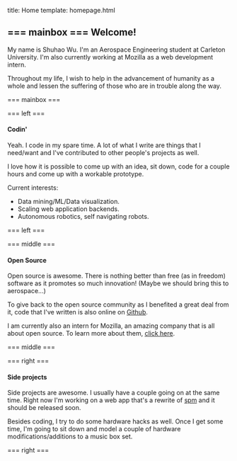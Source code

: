title: Home
template: homepage.html

=== mainbox ===
Welcome!
--------
My name is Shuhao Wu. I'm an Aerospace Engineering student at Carleton
University. I'm also currently working at Mozilla as a web development intern.

Throughout my life, I wish to help in the advancement of humanity as a whole 
and lessen the suffering of those who are in trouble along the way.

=== mainbox ===

=== left ===
#### Codin' ####
Yeah. I code in my spare time. A lot of what I write are things that I
need/want and I've contributed to other people's projects as well.

I love how it is possible to come up with an idea, sit down, code for a couple
hours and come up with a workable prototype. 

Current interests:

 - Data mining/ML/Data visualization. 
 - Scaling web application backends.
 - Autonomous robotics, self navigating robots.

=== left ===

=== middle ===

#### Open Source ####
Open source is awesome. There is nothing better than free (as in freedom)
software as it promotes so much innovation! (Maybe we should bring this to
aerospace...)

To give back to the open source community as I benefited a great deal from it,
code that I've written is also online on [Github](https://github.com/shuhaowu).

I am currently also an intern for Mozilla, an amazing company that is all about
open source. To learn more about them, [click here](http://mozilla.org).

=== middle ===

=== right ===

#### Side projects ####
Side projects are awesome. I usually have a couple going on at the same time.
Right now I'm working on a web app that's a rewrite of 
[spm](https://github.com/shuhaowu/spm) and it should be released soon.

Besides coding, I try to do some hardware hacks as well. Once I get some time,
I'm going to sit down and model a couple of hardware modifications/additions
to a music box set.



=== right ===
